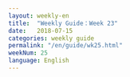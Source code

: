 ```yaml
---
layout: weekly-en
title:  "Weekly Guide：Week 23"
date:   2018-07-15
categories: weekly guide
permalink: "/en/guide/wk25.html"
weekNum: 25
language: English
---
```

